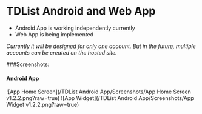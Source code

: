 # TDList Android and Web App

* Android App is working independently currently
* Web App is being implemented

_Currently it will be designed for only one account. But in the future, multiple accounts can be created on the hosted site._

###Screenshots:
#### Android App
![App Home Screen](/TDList Android App/Screenshots/App Home Screen v1.2.2.png?raw=true)
![App Widget](/TDList Android App/Screenshots/App Widget v1.2.2.png?raw=true)
